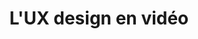 ---
layout: video_index
title: L'UX design en vidéo
tags: ux-design
permalink: /videos/ux-design/
intro: "Collection de vidéos abordant le rôle et l'évolution de l'UX design au sein des statups et des agences de design."
bgimgheader: false
text-twtr: "En train d'explorer la collection de vidéos #uxdesign du @MagDuWebdesign."
---